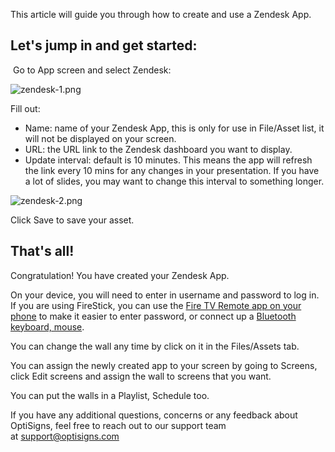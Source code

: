 <p>This article will guide you through how to create and use a Zendesk App.</p>
<h2 id="h_01HPYDSW0CF14NQJG55Q8MQ8XF" class="rich-content-viewer_headerTwo__3f-vr rich-content-viewer_elementSpacing__208Ie blog-post-title-font _3aQMT _2J4pr css-x4x4qs rich-content-viewer_left__2p1aK _158eo _3_7DB">Let's jump in and get started:</h2>
<p> Go to App screen and select Zendesk:</p>
<p><img src="https://support.optisigns.com/hc/article_attachments/360099562894" alt="zendesk-1.png"></p>
<p>Fill out:</p>
<ul>
<li>
<span class="wysiwyg-underline">Name</span>: name of your Zendesk App, this is only for use in File/Asset list, it will not be displayed on your screen.</li>
<li>
<span class="wysiwyg-underline">URL</span>: the URL link to the Zendesk dashboard you want to display.</li>
<li>
<span class="wysiwyg-underline">Update interval</span>: default is 10 minutes. This means the app will refresh the link every 10 mins for any changes in your presentation. If you have a lot of slides, you may want to change this interval to something longer.</li>
</ul>
<p><img src="https://support.optisigns.com/hc/article_attachments/360099562874" alt="zendesk-2.png"></p>
<p>Click Save to save your asset.</p>
<h2 id="h_01HPYDSW0CYW76EYS6Z29NVE7A" class="rich-content-viewer_text__XzvDs rich-content-viewer_elementSpacing__208Ie _3_7DB blog-post-text-font blog-post-text-color rich-content-viewer_left__2p1aK _158eo _3_7DB">That's all!</h2>
<p>Congratulation! You have created your Zendesk App.</p>
<p>On your device, you will need to enter in username and password to log in.<br>If you are using FireStick, you can use the <a href="https://www.lifewire.com/use-phone-as-remote-control-for-amazon-fire-tv-stick-4571277" target="_blank" rel="noopener noreferrer">Fire TV Remote app on your phone</a> to make it easier to enter password, or connect up a <a href="https://support.optisigns.com/hc/en-us/articles/360037391854-How-to-display-content-inside-websites-that-require-login-" target="_self">Bluetooth keyboard, mouse</a>.</p>
<p class="rich-content-viewer_text__XzvDs rich-content-viewer_elementSpacing__208Ie _3_7DB blog-post-text-font blog-post-text-color rich-content-viewer_left__2p1aK _158eo _3_7DB">You can change the wall any time by click on it in the Files/Assets tab.</p>
<p class="rich-content-viewer_text__XzvDs rich-content-viewer_elementSpacing__208Ie _3_7DB blog-post-text-font blog-post-text-color rich-content-viewer_left__2p1aK _158eo _3_7DB">You can assign the newly created app to your screen by going to Screens, click Edit screens and assign the wall to screens that you want.</p>
<p class="rich-content-viewer_text__XzvDs rich-content-viewer_elementSpacing__208Ie _3_7DB blog-post-text-font blog-post-text-color rich-content-viewer_left__2p1aK _158eo _3_7DB">You can put the walls in a Playlist, Schedule too.</p>
<p class="rich-content-viewer_text__XzvDs rich-content-viewer_elementSpacing__208Ie _3_7DB blog-post-text-font blog-post-text-color rich-content-viewer_left__2p1aK _158eo _3_7DB">If you have any additional questions, concerns or any feedback about OptiSigns, feel free to reach out to our support team at <a href="mailto:support@optisigns.com" target="_self" rel="undefined">support@optisigns.com</a> </p>